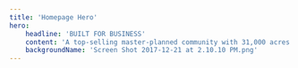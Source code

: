 ```yaml
---
title: 'Homepage Hero'
hero:
    headline: 'BUILT FOR BUSINESS'
    content: 'A top-selling master-planned community with 31,000 acres and 10 million square feet of commercial, retail and industrial space, Lakewood Ranch is the ideal place for your business to call home.'
    backgroundName: 'Screen Shot 2017-12-21 at 2.10.10 PM.png'
---
```


